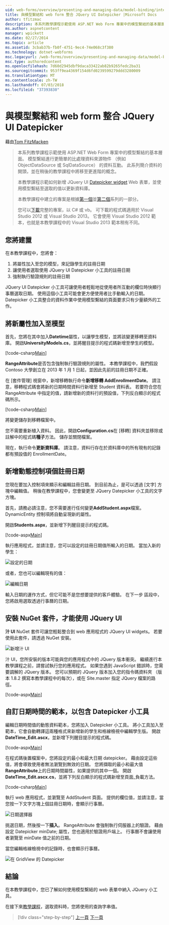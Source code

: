 ```yaml
---
uid: web-forms/overview/presenting-and-managing-data/model-binding/integrating-jquery-ui
title: 與模型繫結和 web form 整合 JQuery UI Datepicker |Microsoft Docs
author: tfitzmac
description: 本系列教學課程示範使用 ASP.NET Web Form 專案中的模型繫結的基本層面。 模型繫結進行資料互動更多簡單-...
ms.author: aspnetcontent
manager: wpickett
ms.date: 02/27/2014
ms.topic: article
ms.assetid: 3cbab37b-fb0f-4751-9ec4-74e068c3f380
ms.technology: dotnet-webforms
msc.legacyurl: /web-forms/overview/presenting-and-managing-data/model-binding/integrating-jquery-ui
msc.type: authoredcontent
ms.openlocfilehash: 7d60d2945dbf9daca33422ab82b9265fedc2ba31
ms.sourcegitcommit: 953ff9ea4369f154d6fd0239599279ddd3280009
ms.translationtype: MT
ms.contentlocale: zh-TW
ms.lasthandoff: 07/03/2018
ms.locfileid: "37393830"
---
```

<a name="integrating-jquery-ui-datepicker-with-model-binding-and-web-forms"></a>與模型繫結和 web form 整合 JQuery UI Datepicker
====================
藉由[Tom FitzMacken](https://github.com/tfitzmac)

> 本系列教學課程示範使用 ASP.NET Web Form 專案中的模型繫結的基本層面。 模型繫結進行更簡單的比處理資料來源物件 （例如 ObjectDataSource 或 SqlDataSource） 的資料互動。 此系列簡介資料的開頭，並在稍後的教學課程中將移至更進階的概念。
> 
> 本教學課程示範如何新增 JQuery UI [Datepicker widget](http://jqueryui.com/datepicker/) Web 表單，並使用模型繫結至選取的值以更新資料庫。
> 
> 本教學課程中建立的專案是根據[第一個](retrieving-data.md)並[第二個](updating-deleting-and-creating-data.md)系列的一部分。
> 
> 您可以[下載](https://go.microsoft.com/fwlink/?LinkId=286116)完整的專案，以 C# 或 vb。 可下載的程式碼適用於 Visual Studio 2012 或 Visual Studio 2013。 它會使用 Visual Studio 2012 範本，也就是本教學課程中的 Visual Studio 2013 範本稍有不同。


## <a name="what-youll-build"></a>您將建置

在本教學課程中，您將會：

1. 將屬性加入至您的模型，來記錄學生的註冊日期
2. 讓使用者選取使用 JQuery UI Datepicker 小工具的註冊日期
3. 強制執行驗證規則的註冊日期

JQuery UI Datepicker 小工具可讓使用者輕鬆地從使用者所互動的欄位時快顯行事曆選取日期。 使用這個小工具可能會更方便使用者比手動輸入的日期。 Datepicker 小工具整合的資料作業中使用模型繫結的頁面要求只有少量額外的工作。

## <a name="add-a-new-property-to-the-model"></a>將新屬性加入至模型

首先，您將在其中加入**Datetime**屬性，以讓學生模型，並將該變更移轉至資料庫。 開啟**UniversityModels.cs**，並將醒目提示的程式碼新增至學生的模型。

[!code-csharp[Main](integrating-jquery-ui/samples/sample1.cs?highlight=16-18)]

**RangeAttribute**是否包含強制執行驗證規則的屬性。 本教學課程中，我們假設 Contoso 大學創立在 2013 年 1 月 1 日起，並因此先前的註冊日期不正確。

在 [套件管理] 視窗中，新增移轉執行命令**新增移轉 AddEnrollmentDate**。 請注意，移轉程式碼會將新的日期時間資料行新增至 Student 資料表。 若要符合您在 RangeAttribute 中指定的值，請新增新的資料行的預設值，下列反白顯示的程式碼所示。

[!code-csharp[Main](integrating-jquery-ui/samples/sample2.cs?highlight=11)]

將變更儲存到移轉檔案中。

您不需要重新植入資料。 因此，開啟**Configuration.cs**在 [移轉] 資料夾並移除或註解中的程式碼**種子**方法。 儲存並關閉檔案。

現在，執行命令**更新資料庫**。 請注意，資料行存在於資料庫中的所有現有的記錄都有預設值的 EnrollmentDate。

## <a name="add-dynamic-controls-for-enrollment-date"></a>新增動態控制項個註冊日期

您現在要加入控制項來顯示和編輯註冊日期。 到目前為止，是可以透過 [文字] 方塊中編輯值。 稍後在教學課程中，您會變更至 JQuery Datepicker 小工具的文字方塊。

首先，請務必請注意，您不需要進行任何變更**AddStudent.aspx**檔案。 DynamicEntity 控制項將自動呈現新的屬性。

開啟**Students.aspx**，並新增下列醒目提示的程式碼。

[!code-aspx[Main](integrating-jquery-ui/samples/sample3.aspx?highlight=13)]

執行應用程式，並請注意，您可以設定的註冊日期值所輸入的日期。 當加入新的學生：

![設定的日期](integrating-jquery-ui/_static/image1.png)

或者，您也可以編輯現有的值：

![編輯日期](integrating-jquery-ui/_static/image2.png)

輸入日期的運作方式，但它可能不是您想要提供的客戶體驗。 在下一步 區段中，您將啟用選取透過行事曆的日期。

## <a name="install-nuget-package-to-work-with-jquery-ui"></a>安裝 NuGet 套件，才能使用 JQuery UI

**汁 UI** NuGet 套件可讓您輕鬆整合到 web 應用程式的 JQuery UI widgets。 若要使用此套件，請透過 NuGet 安裝。

![新增汁 UI](integrating-jquery-ui/_static/image3.png)

汁 UI，您所安裝的版本可能與您的應用程式中的 JQuery 版本衝突。 繼續進行本教學課程之前，請嘗試執行您的應用程式。 如果您遇到 JavaScript 錯誤時，您需要調解的 JQuery 版本。 您可以預期的 JQuery 版本加入您的指令碼資料夾 （版本 1.8.2 撰寫本教學課程中的每次），或在 Site.master 指定 JQuery 檔案的路徑。

[!code-aspx[Main](integrating-jquery-ui/samples/sample4.aspx)]

## <a name="customize-datetime-template-to-include-datepicker-widget"></a>自訂日期時間的範本，以包含 Datepicker 小工具

編輯日期時間值的動態資料範本，您將加入 Datepicker 小工具。 將小工具加入至範本，它會自動轉譯這兩種格式來新增新的學生和格線檢視中編輯學生版。 開啟**DateTime\_Edit.ascx**，並新增下列醒目提示的程式碼。

[!code-aspx[Main](integrating-jquery-ui/samples/sample5.aspx?highlight=3)]

在程式碼後置檔案中，您將設定的最小和最大日期 datepicker。 藉由設定這些值，將會導致使用者無法瀏覽到無效的日期。 您將擷取的最小和最大值**RangeAttribute**上的日期時間屬性，如果提供的其中一個。 開啟**DateTime\_Edit.ascx.cs**，並將下列反白顯示的程式碼新增至頁面\_負載方法。

[!code-csharp[Main](integrating-jquery-ui/samples/sample6.cs?highlight=9-14)]

執行 web 應用程式，並瀏覽至 AddStudent 頁面。 提供的欄位值，並請注意，當您按一下文字方塊上個註冊日期時，會顯示行事曆。

![日期選擇器](integrating-jquery-ui/_static/image4.png)

挑選日期，然後按一下**插入**。 RangeAttribute 會強制執行伺服器上的驗證。 藉由設定 Datepicker minDate; 屬性，您也適用於驗證用戶端上。 行事曆不會讓使用者瀏覽至 minDate 值之前的日期。

當您編輯格線檢視中的記錄時，也會顯示行事曆。

![在 GridView 的 Datepicker](integrating-jquery-ui/_static/image5.png)

## <a name="conclusion"></a>結論

在本教學課程中，您已了解如何使用模型繫結的 web 表單中納入 JQuery 小工具。

在接下來[教學課程](using-query-string-values-to-retrieve-data.md)，選取資料時，您將使用的查詢字串值。

> [!div class="step-by-step"]
> [上一頁](sorting-paging-and-filtering-data.md)
> [下一頁](using-query-string-values-to-retrieve-data.md)
